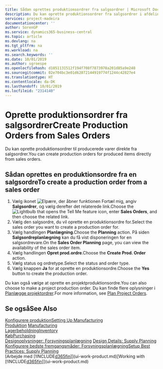 ```yaml
---
title: Sådan oprettes produktionsordrer fra salgsordrer | Microsoft Docs
description: Du kan oprette produktionsordrer fra salgsordrer i afdelingen Salg & marketing.
services: project-madeira
documentationcenter: ''
author: SorenGP
ms.service: dynamics365-business-central
ms.topic: article
ms.devlang: na
ms.tgt_pltfrm: na
ms.workload: na
ms.search.keywords: ''
ms.date: 10/01/2019
ms.author: sgroespe
ms.openlocfilehash: d1851131512f194f708f7873978a201d85a9e248
ms.sourcegitcommit: 02e704bc3e01d62072144919774f1244c42827e4
ms.translationtype: HT
ms.contentlocale: da-DK
ms.lasthandoff: 10/01/2019
ms.locfileid: "2314140"
---
```

# <a name="create-production-orders-from-sales-orders"></a><span data-ttu-id="bf8fd-103">Oprette produktionsordrer fra salgsordrer</span><span class="sxs-lookup"><span data-stu-id="bf8fd-103">Create Production Orders from Sales Orders</span></span>
<span data-ttu-id="bf8fd-104">Du kan oprette produktionsordrer til producerede varer direkte fra salgsordrer.</span><span class="sxs-lookup"><span data-stu-id="bf8fd-104">You can create production orders for produced items directly from sales orders.</span></span>  

## <a name="to-create-a-production-order-from-a-sales-order"></a><span data-ttu-id="bf8fd-105">Sådan oprettes en produktionsordre fra en salgsordre</span><span class="sxs-lookup"><span data-stu-id="bf8fd-105">To create a production order from a sales order</span></span>  

1.  <span data-ttu-id="bf8fd-106">Vælg ikonet ![Elpære, der åbner funktionen Fortæl mig](media/ui-search/search_small.png "Fortæl mig, hvad du vil foretage dig"), angiv **Salgsordrer**, og vælg derefter det relaterede link.</span><span class="sxs-lookup"><span data-stu-id="bf8fd-106">Choose the ![Lightbulb that opens the Tell Me feature](media/ui-search/search_small.png "Tell me what you want to do") icon, enter **Sales Orders**, and then choose the related link.</span></span>  
2.  <span data-ttu-id="bf8fd-107">Vælg den salgsordre, du vil oprette en produktionsordre for.</span><span class="sxs-lookup"><span data-stu-id="bf8fd-107">Select the sales order you want to create a production order for.</span></span>  
3.  <span data-ttu-id="bf8fd-108">Vælg handlingen **Planlægning**.</span><span class="sxs-lookup"><span data-stu-id="bf8fd-108">Choose the **Planning** action.</span></span> <span data-ttu-id="bf8fd-109">På siden **Salgsordreplanlægning** kan du få vist disponeringen for en salgsordrevare.</span><span class="sxs-lookup"><span data-stu-id="bf8fd-109">On the **Sales Order Planning** page, you can view the availability of the sales order item.</span></span>  
4.  <span data-ttu-id="bf8fd-110">Vælg handlingen **Opret prod.ordre**.</span><span class="sxs-lookup"><span data-stu-id="bf8fd-110">Choose the **Create Prod. Order** action.</span></span>  
5.  <span data-ttu-id="bf8fd-111">Vælg status og ordretype.</span><span class="sxs-lookup"><span data-stu-id="bf8fd-111">Select the status and order type.</span></span>  
6.  <span data-ttu-id="bf8fd-112">Vælg knappen **Ja** for at oprette en produktionsordre.</span><span class="sxs-lookup"><span data-stu-id="bf8fd-112">Choose the **Yes** button to create the production order.</span></span>

<span data-ttu-id="bf8fd-113">Du kan også vælge at oprette en projektproduktionsordre.</span><span class="sxs-lookup"><span data-stu-id="bf8fd-113">You can also choose to make a project production order.</span></span> <span data-ttu-id="bf8fd-114">Du kan finde flere oplysninger i [Planlægge projektordrer](production-how-to-plan-project-orders.md).</span><span class="sxs-lookup"><span data-stu-id="bf8fd-114">For more information, see [Plan Project Orders](production-how-to-plan-project-orders.md).</span></span>   

## <a name="see-also"></a><span data-ttu-id="bf8fd-115">Se også</span><span class="sxs-lookup"><span data-stu-id="bf8fd-115">See Also</span></span>  
[<span data-ttu-id="bf8fd-116">Konfigurere produktion</span><span class="sxs-lookup"><span data-stu-id="bf8fd-116">Setting Up Manufacturing</span></span>](production-configure-production-processes.md)  
<span data-ttu-id="bf8fd-117">[Produktion](production-manage-manufacturing.md)  </span><span class="sxs-lookup"><span data-stu-id="bf8fd-117">[Manufacturing](production-manage-manufacturing.md)  </span></span>  
[<span data-ttu-id="bf8fd-118">Lagerbeholdning</span><span class="sxs-lookup"><span data-stu-id="bf8fd-118">Inventory</span></span>](inventory-manage-inventory.md)  
[<span data-ttu-id="bf8fd-119">Køb</span><span class="sxs-lookup"><span data-stu-id="bf8fd-119">Purchasing</span></span>](purchasing-manage-purchasing.md)  
<span data-ttu-id="bf8fd-120">[Designoplysninger: Forsyningsplanlægning](design-details-supply-planning.md) </span><span class="sxs-lookup"><span data-stu-id="bf8fd-120">[Design Details: Supply Planning](design-details-supply-planning.md) </span></span>  
[<span data-ttu-id="bf8fd-121">Konfigurere bedste fremgangsmåder: Forsyningsplanlægning</span><span class="sxs-lookup"><span data-stu-id="bf8fd-121">Setup Best Practices: Supply Planning</span></span>](setup-best-practices-supply-planning.md)  
<span data-ttu-id="bf8fd-122">[Arbejde med [!INCLUDE[d365fin](includes/d365fin_md.md)]](ui-work-product.md)</span><span class="sxs-lookup"><span data-stu-id="bf8fd-122">[Working with [!INCLUDE[d365fin](includes/d365fin_md.md)]](ui-work-product.md)</span></span>
